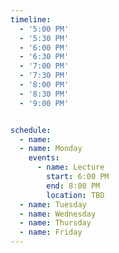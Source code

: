 ```yaml
---
timeline:
  - '5:00 PM'
  - '5:30 PM'
  - '6:00 PM'
  - '6:30 PM'
  - '7:00 PM'
  - '7:30 PM'
  - '8:00 PM'
  - '8:30 PM'
  - '9:00 PM'


schedule:
  - name: 
  - name: Monday
    events:
      - name: Lecture
        start: 6:00 PM
        end: 8:00 PM
        location: TBD
  - name: Tuesday
  - name: Wednesday
  - name: Thursday
  - name: Friday
---
```

